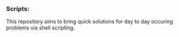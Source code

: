 ### Scripts:
This repository aims to bring quick solutions for day to day occuring problems via shell scripting.
